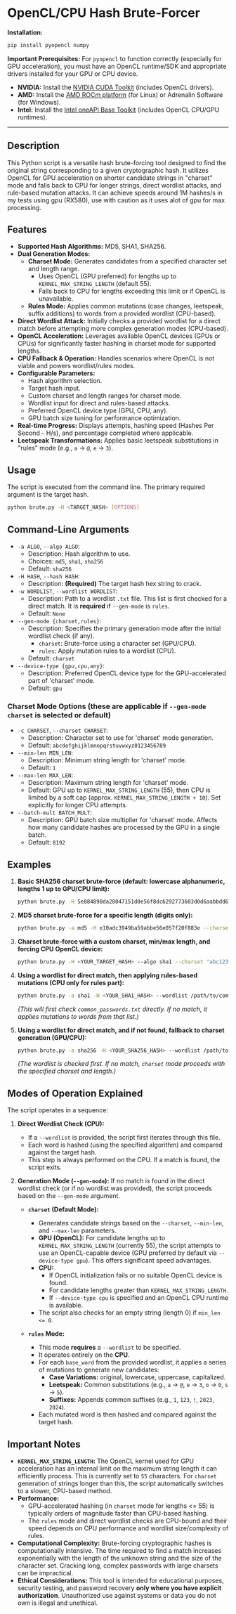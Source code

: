 
# OpenCL/CPU Hash Brute-Forcer

**Installation:**
```bash
pip install pyopencl numpy
```

**Important Prerequisites:**
For `pyopencl` to function correctly (especially for GPU acceleration), you must have an OpenCL runtime/SDK and appropriate drivers installed for your GPU or CPU device.
-   **NVIDIA:** Install the [NVIDIA CUDA Toolkit](https://developer.nvidia.com/cuda-downloads) (includes OpenCL drivers).
-   **AMD:** Install the [AMD ROCm platform](https://rocm.docs.amd.com/en/latest/deploy/linux/index.html) (for Linux) or Adrenalin Software (for Windows).
-   **Intel:** Install the [Intel oneAPI Base Toolkit](https://www.intel.com/content/www/us/en/developer/tools/oneapi/base-toolkit-download.html) (includes OpenCL CPU/GPU runtimes).

---

## Description

This Python script is a versatile hash brute-forcing tool designed to find the original string corresponding to a given cryptographic hash. It utilizes OpenCL for GPU acceleration on shorter candidate strings in "charset" mode and falls back to CPU for longer strings, direct wordlist attacks, and rule-based mutation attacks. It can achieve speeds around 1M hashes/s in my tests using gpu (RX580), use with caution as it uses alot of gpu for max processing.

## Features

-   **Supported Hash Algorithms:** MD5, SHA1, SHA256.
-   **Dual Generation Modes:**
    -   **Charset Mode:** Generates candidates from a specified character set and length range.
        -   Uses OpenCL (GPU preferred) for lengths up to `KERNEL_MAX_STRING_LENGTH` (default 55).
        -   Falls back to CPU for lengths exceeding this limit or if OpenCL is unavailable.
    -   **Rules Mode:** Applies common mutations (case changes, leetspeak, suffix additions) to words from a provided wordlist (CPU-based).
-   **Direct Wordlist Attack:** Initially checks a provided wordlist for a direct match before attempting more complex generation modes (CPU-based).
-   **OpenCL Acceleration:** Leverages available OpenCL devices (GPUs or CPUs) for significantly faster hashing in charset mode for supported lengths.
-   **CPU Fallback & Operation:** Handles scenarios where OpenCL is not viable and powers wordlist/rules modes.
-   **Configurable Parameters:**
    -   Hash algorithm selection.
    -   Target hash input.
    -   Custom charset and length ranges for charset mode.
    -   Wordlist input for direct and rules-based attacks.
    -   Preferred OpenCL device type (GPU, CPU, any).
    -   GPU batch size tuning for performance optimization.
-   **Real-time Progress:** Displays attempts, hashing speed (Hashes Per Second - H/s), and percentage completed where applicable.
-   **Leetspeak Transformations:** Applies basic leetspeak substitutions in "rules" mode (e.g., `a` -> `@`, `e` -> `3`).

## Usage

The script is executed from the command line. The primary required argument is the target hash.

```bash
python brute.py -H <TARGET_HASH> [OPTIONS]
```

## Command-Line Arguments

-   `-a ALGO`, `--algo ALGO`:
    -   Description: Hash algorithm to use.
    -   Choices: `md5`, `sha1`, `sha256`
    -   Default: `sha256`
-   `-H HASH`, `--hash HASH`:
    -   Description: **(Required)** The target hash hex string to crack.
-   `-w WORDLIST`, `--wordlist WORDLIST`:
    -   Description: Path to a wordlist `.txt` file. This list is first checked for a direct match. It is **required** if `--gen-mode` is `rules`.
    -   Default: `None`
-   `--gen-mode {charset,rules}`:
    -   Description: Specifies the primary generation mode after the initial wordlist check (if any).
        -   `charset`: Brute-force using a character set (GPU/CPU).
        -   `rules`: Apply mutation rules to a wordlist (CPU).
    -   Default: `charset`
-   `--device-type {gpu,cpu,any}`:
    -   Description: Preferred OpenCL device type for the GPU-accelerated part of 'charset' mode.
    -   Default: `gpu`

### Charset Mode Options (these are applicable if `--gen-mode charset` is selected or default)

-   `-c CHARSET`, `--charset CHARSET`:
    -   Description: Character set to use for 'charset' mode generation.
    -   Default: `abcdefghijklmnopqrstuvwxyz0123456789`
-   `--min-len MIN_LEN`:
    -   Description: Minimum string length for 'charset' mode.
    -   Default: `1`
-   `--max-len MAX_LEN`:
    -   Description: Maximum string length for 'charset' mode.
    -   Default: GPU up to `KERNEL_MAX_STRING_LENGTH` (55), then CPU is limited by a soft cap (approx. `KERNEL_MAX_STRING_LENGTH + 10`). Set explicitly for longer CPU attempts.
-   `--batch-mult BATCH_MULT`:
    -   Description: GPU batch size multiplier for 'charset' mode. Affects how many candidate hashes are processed by the GPU in a single batch.
    -   Default: `8192`

## Examples

1.  **Basic SHA256 charset brute-force (default: lowercase alphanumeric, lengths 1 up to GPU/CPU limit):**
    ```bash
    python brute.py -H 5e884898da28047151d0e56f8dc6292773603d0d6aabbdd62a11ef721d1542d8
    ```

2.  **MD5 charset brute-force for a specific length (digits only):**
    ```bash
    python brute.py -a md5 -H e10adc3949ba59abbe56e057f20f883e --charset "0123456789" --min-len 6 --max-len 6
    ```

3.  **Charset brute-force with a custom charset, min/max length, and forcing CPU OpenCL device:**
    ```bash
    python brute.py -H <YOUR_TARGET_HASH> --algo sha1 --charset "abc123!@" --min-len 4 --max-len 5 --device-type cpu
    ```

4.  **Using a wordlist for direct match, then applying rules-based mutations (CPU only for rules part):**
    ```bash
    python brute.py -a sha1 -H <YOUR_SHA1_HASH> --wordlist /path/to/common_passwords.txt --gen-mode rules
    ```
    *(This will first check `common_passwords.txt` directly. If no match, it applies mutations to words from that list.)*

5.  **Using a wordlist for direct match, and if not found, fallback to charset generation (GPU/CPU):**
    ```bash
    python brute.py -a sha256 -H <YOUR_SHA256_HASH> --wordlist /path/to/my_list.txt --gen-mode charset --charset "abcdef" --min-len 3 --max-len 5
    ```
    *(The wordlist is checked first. If no match, `charset` mode proceeds with the specified charset and length.)*

## Modes of Operation Explained

The script operates in a sequence:

1.  **Direct Wordlist Check (CPU):**
    -   If a `--wordlist` is provided, the script first iterates through this file.
    -   Each word is hashed (using the specified algorithm) and compared against the target hash.
    -   This step is always performed on the CPU. If a match is found, the script exits.

2.  **Generation Mode (`--gen-mode`):**
    If no match is found in the direct wordlist check (or if no wordlist was provided), the script proceeds based on the `--gen-mode` argument.

    *   **`charset` (Default Mode):**
        -   Generates candidate strings based on the `--charset`, `--min-len`, and `--max-len` parameters.
        -   **GPU (OpenCL):** For candidate lengths up to `KERNEL_MAX_STRING_LENGTH` (currently 55), the script attempts to use an OpenCL-capable device (GPU preferred by default via `--device-type gpu`). This offers significant speed advantages.
        -   **CPU:**
            -   If OpenCL initialization fails or no suitable OpenCL device is found.
            -   For candidate lengths greater than `KERNEL_MAX_STRING_LENGTH`.
            -   If `--device-type cpu` is specified and an OpenCL CPU runtime is available.
        -   The script also checks for an empty string (length 0) if `min_len <= 0`.

    *   **`rules` Mode:**
        -   This mode **requires** a `--wordlist` to be specified.
        -   It operates entirely on the **CPU**.
        -   For each `base_word` from the provided wordlist, it applies a series of mutations to generate new candidates:
            -   **Case Variations:** original, lowercase, uppercase, capitalized.
            -   **Leetspeak:** Common substitutions (e.g., `a` -> `@`, `e` -> `3`, `o` -> `0`, `s` -> `S`).
            -   **Suffixes:** Appends common suffixes (e.g., `1`, `123`, `!`, `2023`, `2024`).
        -   Each mutated word is then hashed and compared against the target hash.

## Important Notes

-   **`KERNEL_MAX_STRING_LENGTH`:** The OpenCL kernel used for GPU acceleration has an internal limit on the maximum string length it can efficiently process. This is currently set to `55` characters. For `charset` generation of strings longer than this, the script automatically switches to a slower, CPU-based method.
-   **Performance:**
    -   GPU-accelerated hashing (in `charset` mode for lengths <= 55) is typically orders of magnitude faster than CPU-based hashing.
    -   The `rules` mode and direct wordlist checks are CPU-bound and their speed depends on CPU performance and wordlist size/complexity of rules.
-   **Computational Complexity:** Brute-forcing cryptographic hashes is computationally intensive. The time required to find a match increases exponentially with the length of the unknown string and the size of the character set. Cracking long, complex passwords with large charsets can be impractical.
-   **Ethical Considerations:** This tool is intended for educational purposes, security testing, and password recovery **only where you have explicit authorization**. Unauthorized use against systems or data you do not own is illegal and unethical.
